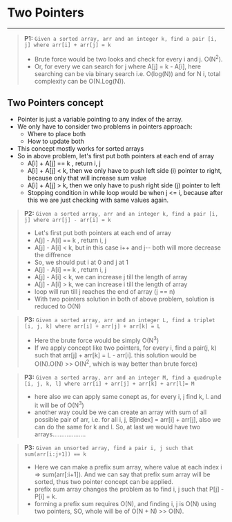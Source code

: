 # Two Pointers

---

>**P1:** `Given a sorted array, arr and an integer k, find a pair [i, j] where arr[i] + arr[j] = k`
>
>- Brute force would be two looks and check for every i and j. O(N<sup>2</sup>).
>- Or, for every we can search for j where A[j] = k - A[i], here searching can be via binary search i.e. O(log(N)) and for N i, total complexity can be O(N.Log(N)).

## Two Pointers concept

- Pointer is just a variable pointing to any index of the array.
- We only have to consider two problems in pointers approach:
  - Where to place both
  - How to update both
- This concept mostly works for sorted arrays
- So in above problem, let's first put both pointers at each end of array
  - A[i] + A[j] == k , return i, j
  - A[i] + A[j] < k, then we only have to push left side (i) pointer to right, because only that will increase sum value
  - A[i] + A[j] > k, then we only have to push right side (j) pointer to left
  - Stopping condition in while loop would be when j <= i, because after this we are just checking with same values again.

>**P2:** `Given a sorted array, arr and an integer k, find a pair [i, j] where arr[j] - arr[i] = k`
>
>- Let's first put both pointers at each end of array
>  - A[j] - A[i] == k , return i, j
>  - A[j] - A[i] < k, but in this case i++ and j-- both will more decrease the diffrence
>- So, we should put i at 0 and j at 1
>  - A[j] - A[i] == k , return i, j
>  - A[j] - A[i] < k, we can increase j till the length of array
>  - A[j] - A[i] > k, we can increase i till the length of array
>  - loop will run till j reaches the end of array (j == n)
>- With two pointers solution in both of above problem, solution is reduced to O(N)

>**P3:** `Given a sorted array, arr and an integer L, find a triplet [i, j, k] where arr[i] + arr[j] + arr[k] = L`
>- Here the brute force would be simply O(N<sup>3</sup>)
>- If we apply concept like two pointers, for every i, find a pair(j, k) such that  arr[j] + arr[k] = L - arr[i]. this solution would be O(N).O(N) >> O(N<sup>2</sup>, which is way better than brute force)

>**P3:** `Given a sorted array, arr and an integer M, find a quadruple [i, j, k, l] where arr[i] + arr[j] + arr[k] + arr[l]= M`
>- here also we can apply same conept as, for every i, j find k, l. and it will be of O(N<sup>3</sup>)
>- another way could be we can create an array with sum of all possible pair of arr, i.e. for all i, j, B[index] = arr[i] + arr[j], also we can do the same for k and l. So, at last we would have two arrays...................

>**P3:** `Given an unsorted array, find a pair i, j such that sum(arr[i:j+1]) == k`
>- Here we can make a prefix sum array, where value at each index i => sum(arr[:i+1]). And we can say that prefix sum array will be sorted, thus two pointer concept can be applied.
>- prefix sum array changes the problem as to find i, j such that P[j] - P[i] = k.
>- forming a prefix sum requires O(N), and finding i, j is O(N) using two pointers, SO, whole will be of O(N + N) >> O(N).